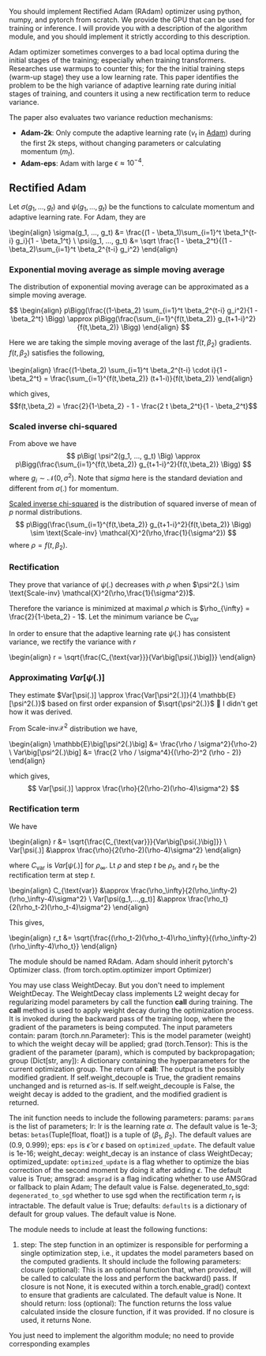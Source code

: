 You should implement Rectified Adam (RAdam) optimizer using python, numpy, and pytorch from scratch. We provide the GPU that can be used for training or inference.
I will provide you with a description of the algorithm module, and you should implement it strictly according to this description. 
 

Adam optimizer sometimes converges to a bad local optima during the initial stages of the training;
especially when training transformers.
Researches use warmups to counter this; for the the initial training steps (warm-up stage)
they use a low learning rate.
This paper identifies the problem to be the high variance of adaptive learning rate
during initial stages of training, and counters it using a new rectification term to
reduce variance.

The paper also evaluates two variance reduction mechanisms:
* **Adam-2k**: Only compute the adaptive learning rate ($v_t$ in [Adam](adam.html)) during the first 2k steps,
without changing parameters or calculating momentum ($m_t$).
* **Adam-eps**: Adam with large $\epsilon \approx 10^{-4}$.

## Rectified Adam

Let $\sigma(g_1, ..., g_t)$ and $\psi(g_1, ..., g_t)$ be the functions to calculate
momentum and adaptive learning rate.
For Adam, they are

\begin{align}
\sigma(g_1, ..., g_t) &=  \frac{(1 - \beta_1)\sum_{i=1}^t \beta_1^{t-i} g_i}{1 - \beta_1^t} \\
\psi(g_1, ..., g_t) &=  \sqrt \frac{1 - \beta_2^t}{(1 - \beta_2)\sum_{i=1}^t \beta_2^{t-i} g_i^2}
\end{align}

### Exponential moving average as simple moving average

The distribution of exponential moving average can be approximated as a simple moving average.

$$
\begin{align}
p\Bigg(\frac{(1-\beta_2) \sum_{i=1}^t \beta_2^{t-i} g_i^2}{1 - \beta_2^t} \Bigg) \approx
p\Bigg(\frac{\sum_{i=1}^{f(t,\beta_2)} g_{t+1-i}^2}{f(t,\beta_2)} \Bigg)
\end{align}
$$

Here we are taking the simple moving average of the last $f(t,\beta_2)$ gradients.
$f(t,\beta_2)$ satisfies the following,

\begin{align}
\frac{(1-\beta_2) \sum_{i=1}^t \beta_2^{t-i} \cdot i}{1 - \beta_2^t} =
\frac{\sum_{i=1}^{f(t,\beta_2)} (t+1-i)}{f(t,\beta_2)}
\end{align}

which gives,
$$f(t,\beta_2) = \frac{2}{1-\beta_2} - 1 - \frac{2 t \beta_2^t}{1 - \beta_2^t}$$

### Scaled inverse chi-squared

From above we have
$$
p\Big( \psi^2(g_1, ..., g_t) \Big) \approx
p\Bigg(\frac{\sum_{i=1}^{f(t,\beta_2)} g_{t+1-i}^2}{f(t,\beta_2)} \Bigg)
$$
where $g_i \sim \mathcal{N}(0, \sigma^2)$.
Note that $sigma$ here is the standard deviation and different from $\sigma(.)$ for momentum.

[Scaled inverse chi-squared](https://en.wikipedia.org/wiki/Scaled_inverse_chi-squared_distribution)
is the distribution of squared inverse of mean of $p$ normal distributions.
$$
p\Bigg(\frac{\sum_{i=1}^{f(t,\beta_2)} g_{t+1-i}^2}{f(t,\beta_2)} \Bigg)
\sim
\text{Scale-inv} \mathcal{X}^2(\rho,\frac{1}{\sigma^2})
$$
where $\rho = f(t,\beta_2)$.

### Rectification

They prove that variance of $\psi(.)$ decreases with $\rho$ when
$\psi^2(.) \sim \text{Scale-inv} \mathcal{X}^2(\rho,\frac{1}{\sigma^2})$.

Therefore the variance is minimized at maximal $\rho$ which is
$\rho_{\infty} = \frac{2}{1-\beta_2} - 1$. Let the minimum variance be $C_{\text{var}}$

In order to ensure that the adaptive learning
rate $\psi(.)$ has consistent variance, we rectify the variance with $r$

\begin{align}
r = \sqrt{\frac{C_{\text{var}}}{Var\big[\psi(.)\big]}}
\end{align}

### Approximating $Var[\psi(.)]$

They estimate $Var[\psi(.)] \approx \frac{Var[\psi^2(.)]}{4 \mathbb{E}[\psi^2(.)}$
based on first order expansion of $\sqrt{\psi^2(.)}$
🤪 I didn't get how it was derived.

From $\text{Scale-inv} \mathcal{X}^2$ distribution we have,

\begin{align}
\mathbb{E}\big[\psi^2(.)\big] &= \frac{\rho / \sigma^2}{\rho-2} \\
Var\big[\psi^2(.)\big] &= \frac{2 \rho / \sigma^4}{(\rho-2)^2 (\rho - 2)}
\end{align}

which gives,
$$
Var[\psi(.)] \approx \frac{\rho}{2(\rho-2)(\rho-4)\sigma^2}
$$

### Rectification term

We have

\begin{align}
r &= \sqrt{\frac{C_{\text{var}}}{Var\big[\psi(.)\big]}} \\
Var[\psi(.)] &\approx \frac{\rho}{2(\rho-2)(\rho-4)\sigma^2}
\end{align}

where $C_{\text{var}}$ is $Var\big[\psi(.)\big]$ for $\rho_\infty$.
Lt $\rho$ and step $t$ be $\rho_t$, and $r_t$ be the rectification term
at step $t$.

\begin{align}
C_{\text{var}} &\approx \frac{\rho_\infty}{2(\rho_\infty-2)(\rho_\infty-4)\sigma^2} \\
Var[\psi(g_1,...,g_t)] &\approx \frac{\rho_t}{2(\rho_t-2)(\rho_t-4)\sigma^2}
\end{align}

This gives,

\begin{align}
r_t &= \sqrt{\frac{(\rho_t-2)(\rho_t-4)\rho_\infty}{(\rho_\infty-2)(\rho_\infty-4)\rho_t}}
\end{align}

The module should be named RAdam.
Adam should inherit pytorch's Optimizer class. (from torch.optim.optimizer import Optimizer)

You may use class WeightDecay. But you don't need to implement WeightDecay. 
The WeightDecay class implements L2 weight decay for regularizing model parameters by call the function __call__ during training.
The __call__ method is used to apply weight decay during the optimization process. It is invoked during the backward pass of the training loop, where the gradient of the parameters is being computed.
The input parameters contain:
param (torch.nn.Parameter): This is the model parameter (weight) to which the weight decay will be applied;
grad (torch.Tensor): This is the gradient of the parameter (param), which is computed by backpropagation;
group (Dict[str, any]): A dictionary containing the hyperparameters for the current optimization group.
The return of __call__:
The output is the possibly modified gradient. If self.weight_decouple is True, the gradient remains unchanged and is returned as-is. If self.weight_decouple is False, the weight decay is added to the gradient, and the modified gradient is returned.

The init function needs to include the following parameters:
params: `params` is the list of parameters;
lr: lr is the learning rate $\alpha$. The default value is 1e-3;
betas: `betas`(Tuple[float, float]) is a tuple of ($\beta_1$, $\beta_2$). The default values are (0.9, 0.999);
eps: `eps` is $\hat{\epsilon}$ or $\epsilon$ based on `optimized_update`. The default value is 1e-16;
weight_decay: weight_decay is an instance of class WeightDecay;
optimized_update: `optimized_update` is a flag whether to optimize the bias correction of the second moment by doing it after adding $\epsilon$. The default value is True;
amsgrad: `amsgrad` is a flag indicating whether to use AMSGrad or fallback to plain Adam; The default value is False.
degenerated_to_sgd: `degenerated_to_sgd` whether to use sgd when the rectification term $r_t$ is intractable. The default value is True;
defaults: `defaults` is a dictionary of default for group values. The default value is None.

The module needs to include at least the following functions:
1. step: The step function in an optimizer is responsible for performing a single optimization step, i.e., it updates the model parameters based on the computed gradients.
It should include the following parameters:
closure (optional): This is an optional function that, when provided, will be called to calculate the loss and perform the backward() pass. If closure is not None, it is executed within a torch.enable_grad() context to ensure that gradients are calculated. The default value is None.
It should return:
loss (optional): The function returns the loss value calculated inside the closure function, if it was provided. If no closure is used, it returns None.

You just need to implement the algorithm module; no need to provide corresponding examples